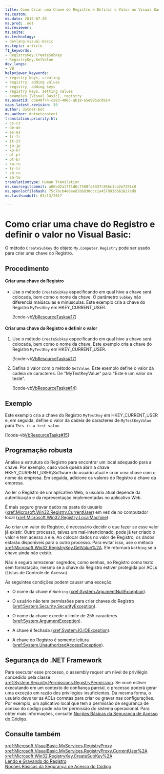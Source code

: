 ```yaml
---
title: Como Criar uma Chave do Registro e Definir o Valor no Visual Basic | Microsoft Docs
ms.custom: 
ms.date: 2015-07-20
ms.prod: .net
ms.reviewer: 
ms.suite: 
ms.technology:
- devlang-visual-basic
ms.topic: article
f1_keywords:
- RegistryKey.CreateSubKey
- RegistryKey.SetValue
dev_langs:
- VB
helpviewer_keywords:
- registry keys, creating
- registry, adding values
- registry, adding keys
- registry keys, setting values
- examples [Visual Basic], registry
ms.assetid: d3e40f74-c283-480c-ab18-e5e9052cd814
caps.latest.revision: 30
author: dotnet-bot
ms.author: dotnetcontent
translation.priority.ht:
- cs-cz
- de-de
- es-es
- fr-fr
- it-it
- ja-jp
- ko-kr
- pl-pl
- pt-br
- ru-ru
- tr-tr
- zh-cn
- zh-tw
translationtype: Human Translation
ms.sourcegitcommit: a06bd2a17f1d6c7308fa6337c866c1ca2e7281c0
ms.openlocfilehash: 75c7bcb4e0eed2b6830dcc1a457893d6b1817ed9
ms.lasthandoff: 03/13/2017

---
```

# <a name="how-to-create-a-registry-key-and-set-its-value-in-visual-basic"></a>Como criar uma chave do Registro e definir o valor no Visual Basic:
O método `CreateSubKey` do objeto `My.Computer.Registry` pode ser usado para criar uma chave do Registro.  
  
## <a name="procedure"></a>Procedimento  
  
#### <a name="to-create-a-registry-key"></a>Criar uma chave do Registro  
  
-   Use o método `CreateSubKey` especificando em qual hive a chave será colocada, bem como o nome da chave. O parâmetro `Subkey` não diferencia maiúsculas e minúsculas. Este exemplo cria a chave do Registro `MyTestKey` em HKEY_CURRENT_USER.  
  
     [!code-vb[VbResourceTasks#17](../../../../visual-basic/developing-apps/programming/computer-resources/codesnippet/VisualBasic/how-to-create-a-registry-key-and-set-its-value_1.vb)]  
  
#### <a name="to-create-a-registry-key-and-set-a-value-in-it"></a>Criar uma chave do Registro e definir o valor  
  
1.  Use o método `CreateSubkey` especificando em qual hive a chave será colocada, bem como o nome da chave. Este exemplo cria a chave do Registro `MyTestKey` em HKEY_CURRENT_USER.  
  
     [!code-vb[VbResourceTasks#17](../../../../visual-basic/developing-apps/programming/computer-resources/codesnippet/VisualBasic/how-to-create-a-registry-key-and-set-its-value_1.vb)]  
  
2.  Defina o valor com o método `SetValue`. Este exemplo define o valor da cadeia de caracteres. De "MyTestKeyValue" para "Este é um valor de teste".  
  
     [!code-vb[VbResourceTasks#14](../../../../visual-basic/developing-apps/programming/computer-resources/codesnippet/VisualBasic/how-to-create-a-registry-key-and-set-its-value_2.vb)]  
  
## <a name="example"></a>Exemplo  
 Este exemplo cria a chave do Registro `MyTestKey` em HKEY_CURRENT_USER e, em seguida, define o valor da cadeia de caracteres de `MyTestKeyValue` para `This is a test value`.  
  
 [!code-vb[VbResourceTasks#15](../../../../visual-basic/developing-apps/programming/computer-resources/codesnippet/VisualBasic/how-to-create-a-registry-key-and-set-its-value_3.vb)]  
  
## <a name="robust-programming"></a>Programação robusta  
 Analise a estrutura do Registro para encontrar um local adequado para a chave. Por exemplo, caso você queira abrir a chave HKEY_CURRENT_USER\Software do usuário atual e criar uma chave com o nome da empresa. Em seguida, adicione os valores do Registro à chave da empresa.  
  
 Ao ler o Registro de um aplicativo Web, o usuário atual depende da autenticação e da representação implementadas no aplicativo Web.  
  
 É mais seguro gravar dados na pasta do usuário (<xref:Microsoft.Win32.Registry.CurrentUser>) em vez de no computador local (<xref:Microsoft.Win32.Registry.LocalMachine>).  
  
 Ao criar um valor de Registro, é necessário decidir o que fazer se esse valor já existir. Outro processo, talvez um mal-intencionado, pode já ter criado o valor e tem acesso a ele. Ao colocar dados no valor de Registro, os dados estarão disponíveis para o outro processo. Para evitar isso, use o método <xref:Microsoft.Win32.RegistryKey.GetValue%2A>. Ele retornará `Nothing` se a chave ainda não existir.  
  
 Não é seguro armazenar segredos, como senhas, no Registro como texto sem formatação, mesmo se a chave do Registro estiver protegida por ACLs (Listas de Controle de Acesso).  
  
 As seguintes condições podem causar uma exceção:  
  
-   O nome da chave é `Nothing` (<xref:System.ArgumentNullException>).  
  
-   O usuário não tem permissões para criar chaves do Registro (<xref:System.Security.SecurityException>).  
  
-   O nome da chave excede o limite de 255 caracteres (<xref:System.ArgumentException>).  
  
-   A chave é fechada (<xref:System.IO.IOException>).  
  
-   A chave do Registro é somente leitura (<xref:System.UnauthorizedAccessException>).  
  
## <a name="net-framework-security"></a>Segurança do .NET Framework  
 Para executar esse processo, o assembly requer um nível de privilégio concedido pela classe <xref:System.Security.Permissions.RegistryPermission>. Se você estiver executando em um contexto de confiança parcial, o processo poderá gerar uma exceção em razão dos privilégios insuficientes. Da mesma forma, o usuário deve ter as ACLs corretas para criar ou gravar nas configurações. Por exemplo, um aplicativo local que tem a permissão de segurança de acesso do código pode não ter permissão do sistema operacional. Para obter mais informações, consulte [Noções Básicas da Segurança de Acesso do Código](https://msdn.microsoft.com/library/33tceax8).  
  
## <a name="see-also"></a>Consulte também  
 <xref:Microsoft.VisualBasic.MyServices.RegistryProxy>   
 <xref:Microsoft.VisualBasic.MyServices.RegistryProxy.CurrentUser%2A>   
 <xref:Microsoft.Win32.RegistryKey.CreateSubKey%2A>   
 [Lendo e Gravando do Registro](../../../../visual-basic/developing-apps/programming/computer-resources/reading-from-and-writing-to-the-registry.md)   
 [Noções Básicas da Segurança de Acesso do Código](https://msdn.microsoft.com/library/33tceax8)

